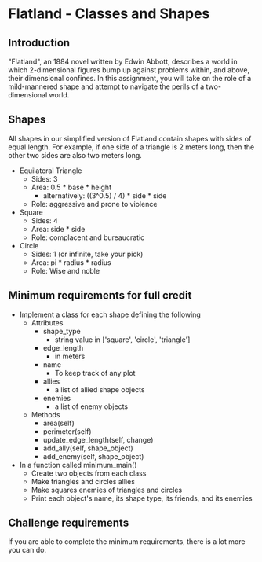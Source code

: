 # Flatland - Classes and Shapes

## Introduction

"Flatland", an 1884 novel written by Edwin Abbott, describes a world in which 2-dimensional figures bump up against problems within, and above, their dimensional confines. In this assignment, you will take on the role of a mild-mannered shape and attempt to navigate the perils of a two-dimensional world.

## Shapes

All shapes in our simplified version of Flatland contain shapes with sides of equal length. For example, if one side of a triangle is 2 meters long, then the other two sides are also two meters long.

* Equilateral Triangle
  * Sides: 3
  * Area: 0.5 * base * height
      * alternatively: ((3^0.5) / 4) * side * side
  * Role: aggressive and prone to violence
* Square
  * Sides: 4
  * Area: side * side
  * Role: complacent and bureaucratic
* Circle
  * Sides: 1 (or infinite, take your pick)
  * Area: pi * radius * radius
  * Role: Wise and noble

## Minimum requirements for full credit

* Implement a class for each shape defining the following
  * Attributes
    * shape_type
      * string value in ['square', 'circle', 'triangle']
    * edge_length
      * in meters
    * name
      * To keep track of any plot
    * allies
      * a list of allied shape objects
    * enemies
      * a list of enemy objects
  * Methods
    * area(self)
    * perimeter(self)
    * update_edge_length(self, change)
    * add_ally(self, shape_object)
    * add_enemy(self, shape_object)
* In a function called minimum_main()
  * Create two objects from each class
  * Make triangles and circles allies
  * Make squares enemies of triangles and circles
  * Print each object's name, its shape type, its friends, and its enemies

## Challenge requirements

If you are able to complete the minimum requirements, there is a lot more you can do.
